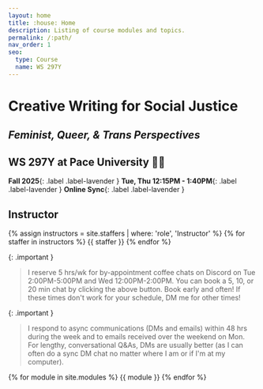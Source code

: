 ```yaml
---
layout: home
title: :house: Home
description: Listing of course modules and topics.
permalink: /:path/
nav_order: 1
seo:
  type: Course
  name: WS 297Y
---
```


# Creative Writing for Social Justice
## _Feminist, Queer, & Trans Perspectives_

## WS 297Y at Pace University 👋🏾

**Fall 2025**{: .label .label-lavender } **Tue, Thu 12:15PM - 1:40PM**{: .label .label-lavender } **Online Sync**{: .label .label-lavender }

## Instructor

{% assign instructors = site.staffers | where: 'role', 'Instructor' %}
{% for staffer in instructors %}
{{ staffer }}
{% endfor %}

{: .important }
> I reserve 5 hrs/wk for by-appointment coffee chats on Discord on Tue 2:00PM-5:00PM and Wed 12:00PM-2:00PM. You can book a 5, 10, or 20 min chat by clicking the above button. Book early and often! 
> If these times don't work for your schedule, DM me for other times!

{: .important }
> I respond to async communications (DMs and emails) within 48 hrs during the week and to emails received over the weekend on Mon. For lengthy, conversational Q&As, DMs are usually better (as I can often do a sync DM chat no matter where I am or if I'm at my computer).

{% for module in site.modules %}
{{ module }}
{% endfor %}